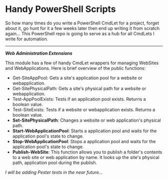 # Handy PowerShell Scripts

So how many times do you write a PowerShell CmdLet for a project, forget about it, go hunt for it a few weeks later then end up writing it from scratch again... This PowerShell repo is going to serve as a hub for all CmdLets I write for automation.

***
***Web Administration Extensions***

This module has a few of handy CmdLet wrappers for managing WebSites and WebApplications. Here is brief overview of the public functions:
- Get-SiteAppPool: Gets a site's application pool for a website or webapplication.
- Get-SitePhysicalPath: Gets a site's physical path for a website or webapplication.
- Test-AppPoolExists: Tests if an application pool exists. Returns a boolean value.
- Test-SiteExists: Tests if a website or webapplication exists. Returns a boolean value.
- **Set-SitePhysicalPath**: Changes a website or web application's physical path.
- **Start-WebApplicationPool**: Starts a application pool and waits for the application pool's state to change.
- **Stop-WebApplicationPool**: Stops a application pool and waits for the application pool's state to change.
- **Publish-WebSite**: This function allows you to publish a folder's contents to a web site or web application by name. It looks up the site's physical path, application pool during the publish.

*I will be adding Pester tests in the near future...*